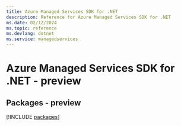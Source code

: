 ```yaml
---
title: Azure Managed Services SDK for .NET
description: Reference for Azure Managed Services SDK for .NET
ms.date: 02/12/2024
ms.topic: reference
ms.devlang: dotnet
ms.service: managedservices
---
```

# Azure Managed Services SDK for .NET - preview
## Packages - preview
[!INCLUDE [packages](managed-services-index.md)]